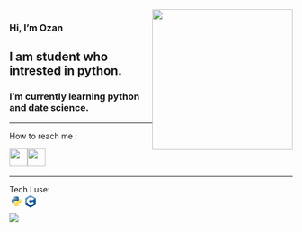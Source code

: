 <img src="https://media0.giphy.com/media/26u46YzMF4mEiSzDi/giphy.gif?cid=ecf05e47josu3zgp1kt6i2an0x5a81078mbt247i0799rb4h&rid=giphy.gif&ct=g" align="right" width="250" height="250" >

### Hi, I’m Ozan
## I am student who intrested in python.
### I’m currently learning python and date science.
<hr/>
How to reach me :


<a href="mailto:ozanbagirann@gmail.com?
    subject=github_link">
    <img height="32" width="32" src="https://unpkg.com/simple-icons@v8/icons/gmail.svg" align="left"/></a>
    <a href="https://www.linkedin.com/in/ozan-ba%C4%9F%C4%B1ran-084371150/"><img height="32" width="32" src="https://unpkg.com/simple-icons@v8/icons/linkedin.svg"/></a>
<hr/>
Tech I use:
<br/>
<img height="25" weight="25" align="left"src="https://raw.githubusercontent.com/github/explore/f3e22f0dca2be955676bc70d6214b95b13354ee8/topics/python/python.png">
<img height="25" align="left" weight="25"src="https://raw.githubusercontent.com/github/explore/f3e22f0dca2be955676bc70d6214b95b13354ee8/topics/c/c.png">

<br/>
<br/>
<img  src="https://github-readme-stats.vercel.app/api/top-langs/?username=ozanba&layout=compact">

<!---
ozanba/ozanba is a ✨ special ✨ repository because its `README.md` (this file) appears on your GitHub profile.
You can click the Preview link to take a look at your changes.
--->
